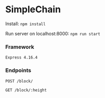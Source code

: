 # SimpleChain

Install:
`npm install`

Run server on localhost:8000:
`npm run start`

### Framework

`Express 4.16.4`

### Endpoints

`POST /block/`

`GET /block/:height`
